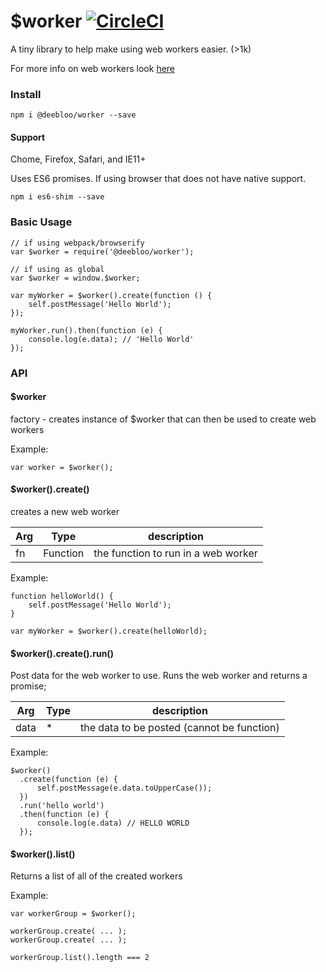# $worker [![CircleCI](https://circleci.com/gh/deebloo/worker.svg?style=svg)](https://circleci.com/gh/deebloo/worker)

A tiny library to help make using web workers easier. (>1k)

For more info on web workers look [here](https://developer.mozilla.org/en-US/docs/Web/API/Web_Workers_API/Using_web_workers)

### Install

```
npm i @deebloo/worker --save
```

#### Support
Chome, Firefox, Safari, and IE11+

Uses ES6 promises. If using browser that does not have native support.
```
npm i es6-shim --save
```

### Basic Usage

```JS
// if using webpack/browserify
var $worker = require('@deebloo/worker');

// if using as global
var $worker = window.$worker;

var myWorker = $worker().create(function () {
    self.postMessage('Hello World');
});

myWorker.run().then(function (e) {
    console.log(e.data); // 'Hello World'
});
```

### API

#### $worker
factory - creates instance of $worker that can then be used to create web workers

Example:
```JS
var worker = $worker();
```

#### $worker().create()
creates a new web worker

| Arg     | Type     | description                         |
| --------|----------|-------------------------------------|
| fn      | Function | the function to run in a web worker |

Example:
```JS
function helloWorld() {
    self.postMessage('Hello World');
}

var myWorker = $worker().create(helloWorld);
```

#### $worker().create().run()
Post data for the web worker to use. Runs the web worker and returns a promise;

| Arg     | Type    | description |
| --------|---------|-------|
| data  | * | the data to be posted (cannot be function)  |

Example:
```JS
$worker()
  .create(function (e) {
      self.postMessage(e.data.toUpperCase());
  })
  .run('hello world')
  .then(function (e) {
      console.log(e.data) // HELLO WORLD
  });
```

#### $worker().list()
Returns a list of all of the created workers

Example:
```JS
var workerGroup = $worker();

workerGroup.create( ... );
workerGroup.create( ... );

workerGroup.list().length === 2
```